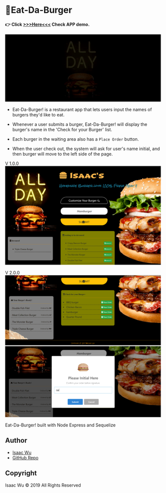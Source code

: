 # 🍔Eat-Da-Burger

####   :point_right: Click  **[>>>Here<<<](https://dashboard.heroku.com/apps/eatdaburger2-iw)**  Check APP demo.

![concert](./public/assets/img/animate.gif)

* Eat-Da-Burger! is a restaurant app that lets users input the names of burgers they'd like to eat.

* Whenever a user submits a burger, Eat-Da-Burger! will display the burger's name in the 'Check for your Burger' list.

* Each burger in the waiting area also has a `Place Order` button.

* When the user check out, the system will ask for user's name initial, and then burger will move to the left side of the page.

V 1.0.0
![concert](./public/assets/img/scn.png)

V 2.0.0
![concert](./public/assets/img/scn2.png)
![concert](./public/assets/img/scn3.png)


Eat-Da-Burger! built with Node Express and Sequelize


## Author
* [Isaac Wu](https://github.com/squall2046)
* [GitHub Repo](https://github.com/squall2046/Eat-Da-Burger-Sequel)

## Copyright
Isaac Wu © 2019 All Rights Reserved
